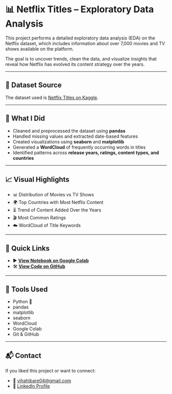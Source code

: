 # 📊 Netflix Titles – Exploratory Data Analysis

This project performs a detailed exploratory data analysis (EDA) on the Netflix dataset, which includes information about over 7,000 movies and TV shows available on the platform.

The goal is to uncover trends, clean the data, and visualize insights that reveal how Netflix has evolved its content strategy over the years.

---

## 📁 Dataset Source
The dataset used is [Netflix Titles on Kaggle](https://www.kaggle.com/shivamb/netflix-shows).

---

## 🚀 What I Did

- Cleaned and preprocessed the dataset using **pandas**
- Handled missing values and extracted date-based features
- Created visualizations using **seaborn** and **matplotlib**
- Generated a **WordCloud** of frequently occurring words in titles
- Identified patterns across **release years, ratings, content types, and countries**

---

## 📈 Visual Highlights

- 📊 Distribution of Movies vs TV Shows  
- 🌍 Top Countries with Most Netflix Content  
- ⏳ Trend of Content Added Over the Years  
- 🎬 Most Common Ratings  
- ☁️ WordCloud of Title Keywords  

---

## 📎 Quick Links

- ▶️ **[View Notebook on Google Colab](https://colab.research.google.com/drive/1941DramiiU45UUguh5j1ZxPrBSsDRLrg?usp=sharing)**
- 🛠 **[View Code on GitHub](https://github.com/Vi-haa/Netflix-EDA-Analysis)**

---

## 📌 Tools Used

- Python 🐍
- pandas
- matplotlib
- seaborn
- WordCloud
- Google Colab
- Git & GitHub

---

## 📬 Contact

If you liked this project or want to connect:

- 📧 vihahibare04@gmail.com 
- 🔗 [LinkedIn Profile](https://www.linkedin.com/in/viha-hibare-b081992b6/)
